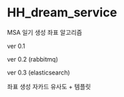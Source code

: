 # HH_dream_service
MSA
일기 생성
좌표 알고리즘

ver 0.1

ver 0.2 (rabbitmq)

ver 0.3 (elasticsearch)

좌표 생성
자카드 유사도 + 템플릿
